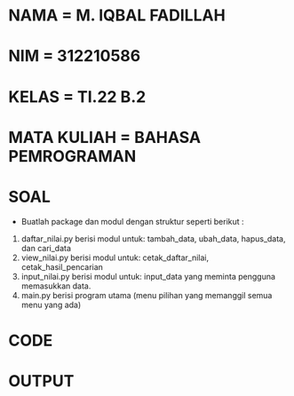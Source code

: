 # NAMA          = M. IQBAL FADILLAH
# NIM           = 312210586
# KELAS         = TI.22 B.2
# MATA KULIAH   = BAHASA PEMROGRAMAN

# SOAL
* Buatlah package dan modul dengan struktur seperti berikut :
1. daftar_nilai.py berisi modul untuk:
tambah_data, ubah_data, hapus_data,
dan cari_data
2. view_nilai.py berisi modul untuk:
cetak_daftar_nilai, cetak_hasil_pencarian
3. input_nilai.py berisi modul untuk:
input_data yang meminta pengguna
memasukkan data.
4. main.py berisi program utama (menu
pilihan yang memanggil semua menu
yang ada)



# CODE



# OUTPUT